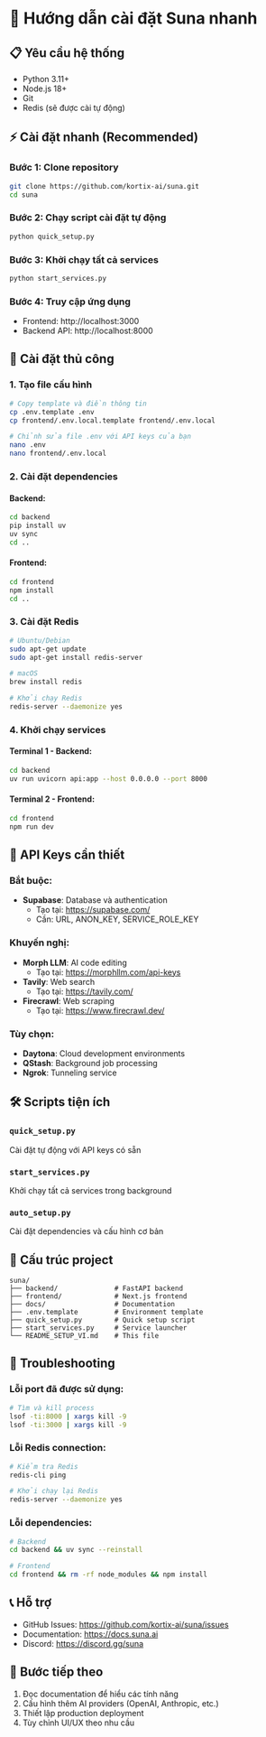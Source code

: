 # 🚀 Hướng dẫn cài đặt Suna nhanh

## 📋 Yêu cầu hệ thống

- Python 3.11+
- Node.js 18+
- Git
- Redis (sẽ được cài tự động)

## ⚡ Cài đặt nhanh (Recommended)

### Bước 1: Clone repository
```bash
git clone https://github.com/kortix-ai/suna.git
cd suna
```

### Bước 2: Chạy script cài đặt tự động
```bash
python quick_setup.py
```

### Bước 3: Khởi chạy tất cả services
```bash
python start_services.py
```

### Bước 4: Truy cập ứng dụng
- Frontend: http://localhost:3000
- Backend API: http://localhost:8000

## 🔧 Cài đặt thủ công

### 1. Tạo file cấu hình
```bash
# Copy template và điền thông tin
cp .env.template .env
cp frontend/.env.local.template frontend/.env.local

# Chỉnh sửa file .env với API keys của bạn
nano .env
nano frontend/.env.local
```

### 2. Cài đặt dependencies

#### Backend:
```bash
cd backend
pip install uv
uv sync
cd ..
```

#### Frontend:
```bash
cd frontend
npm install
cd ..
```

### 3. Cài đặt Redis
```bash
# Ubuntu/Debian
sudo apt-get update
sudo apt-get install redis-server

# macOS
brew install redis

# Khởi chạy Redis
redis-server --daemonize yes
```

### 4. Khởi chạy services

#### Terminal 1 - Backend:
```bash
cd backend
uv run uvicorn api:app --host 0.0.0.0 --port 8000
```

#### Terminal 2 - Frontend:
```bash
cd frontend
npm run dev
```

## 🔑 API Keys cần thiết

### Bắt buộc:
- **Supabase**: Database và authentication
  - Tạo tại: https://supabase.com/
  - Cần: URL, ANON_KEY, SERVICE_ROLE_KEY

### Khuyến nghị:
- **Morph LLM**: AI code editing
  - Tạo tại: https://morphllm.com/api-keys
- **Tavily**: Web search
  - Tạo tại: https://tavily.com/
- **Firecrawl**: Web scraping
  - Tạo tại: https://www.firecrawl.dev/

### Tùy chọn:
- **Daytona**: Cloud development environments
- **QStash**: Background job processing
- **Ngrok**: Tunneling service

## 🛠️ Scripts tiện ích

### `quick_setup.py`
Cài đặt tự động với API keys có sẵn

### `start_services.py`
Khởi chạy tất cả services trong background

### `auto_setup.py`
Cài đặt dependencies và cấu hình cơ bản

## 📁 Cấu trúc project

```
suna/
├── backend/              # FastAPI backend
├── frontend/             # Next.js frontend
├── docs/                 # Documentation
├── .env.template         # Environment template
├── quick_setup.py        # Quick setup script
├── start_services.py     # Service launcher
└── README_SETUP_VI.md    # This file
```

## 🐛 Troubleshooting

### Lỗi port đã được sử dụng:
```bash
# Tìm và kill process
lsof -ti:8000 | xargs kill -9
lsof -ti:3000 | xargs kill -9
```

### Lỗi Redis connection:
```bash
# Kiểm tra Redis
redis-cli ping

# Khởi chạy lại Redis
redis-server --daemonize yes
```

### Lỗi dependencies:
```bash
# Backend
cd backend && uv sync --reinstall

# Frontend
cd frontend && rm -rf node_modules && npm install
```

## 📞 Hỗ trợ

- GitHub Issues: https://github.com/kortix-ai/suna/issues
- Documentation: https://docs.suna.ai
- Discord: https://discord.gg/suna

## 🎯 Bước tiếp theo

1. Đọc documentation để hiểu các tính năng
2. Cấu hình thêm AI providers (OpenAI, Anthropic, etc.)
3. Thiết lập production deployment
4. Tùy chỉnh UI/UX theo nhu cầu